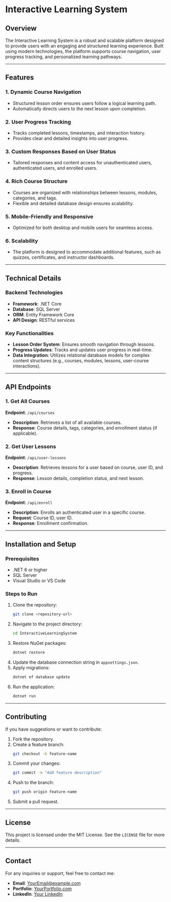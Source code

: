 # Interactive Learning System

## Overview
The Interactive Learning System is a robust and scalable platform designed to provide users with an engaging and structured learning experience. Built using modern technologies, the platform supports course navigation, user progress tracking, and personalized learning pathways.

---

## Features

### 1. Dynamic Course Navigation
- Structured lesson order ensures users follow a logical learning path.
- Automatically directs users to the next lesson upon completion.

### 2. User Progress Tracking
- Tracks completed lessons, timestamps, and interaction history.
- Provides clear and detailed insights into user progress.

### 3. Custom Responses Based on User Status
- Tailored responses and content access for unauthenticated users, authenticated users, and enrolled users.

### 4. Rich Course Structure
- Courses are organized with relationships between lessons, modules, categories, and tags.
- Flexible and detailed database design ensures scalability.

### 5. Mobile-Friendly and Responsive
- Optimized for both desktop and mobile users for seamless access.

### 6. Scalability
- The platform is designed to accommodate additional features, such as quizzes, certificates, and instructor dashboards.

---

## Technical Details

### Backend Technologies
- **Framework**: .NET Core
- **Database**: SQL Server
- **ORM**: Entity Framework Core
- **API Design**: RESTful services

### Key Functionalities
- **Lesson Order System**: Ensures smooth navigation through lessons.
- **Progress Updates**: Tracks and updates user progress in real-time.
- **Data Integration**: Utilizes relational database models for complex content structures (e.g., courses, modules, lessons, user-course interactions).

---

## API Endpoints

### 1. Get All Courses
**Endpoint**: `/api/courses`
- **Description**: Retrieves a list of all available courses.
- **Response**: Course details, tags, categories, and enrollment status (if applicable).

### 2. Get User Lessons
**Endpoint**: `/api/user-lessons`
- **Description**: Retrieves lessons for a user based on course, user ID, and progress.
- **Response**: Lesson details, completion status, and next lesson.

### 3. Enroll in Course
**Endpoint**: `/api/enroll`
- **Description**: Enrolls an authenticated user in a specific course.
- **Request**: Course ID, user ID.
- **Response**: Enrollment confirmation.

---

## Installation and Setup

### Prerequisites
- .NET 6 or higher
- SQL Server
- Visual Studio or VS Code

### Steps to Run
1. Clone the repository:
   ```bash
   git clone <repository-url>
   ```
2. Navigate to the project directory:
   ```bash
   cd InteractiveLearningSystem
   ```
3. Restore NuGet packages:
   ```bash
   dotnet restore
   ```
4. Update the database connection string in `appsettings.json`.
5. Apply migrations:
   ```bash
   dotnet ef database update
   ```
6. Run the application:
   ```bash
   dotnet run
   ```

---

## Contributing
If you have suggestions or want to contribute:
1. Fork the repository.
2. Create a feature branch:
   ```bash
   git checkout -b feature-name
   ```
3. Commit your changes:
   ```bash
   git commit -m "Add feature description"
   ```
4. Push to the branch:
   ```bash
   git push origin feature-name
   ```
5. Submit a pull request.

---

## License
This project is licensed under the MIT License. See the `LICENSE` file for more details.

---

## Contact
For any inquiries or support, feel free to contact me:
- **Email**: [YourEmail@example.com](mailto:YourEmail@example.com)
- **Portfolio**: [YourPortfolio.com](https://yourportfolio.com)
- **LinkedIn**: [Your LinkedIn](https://linkedin.com/in/yourlinkedin)
